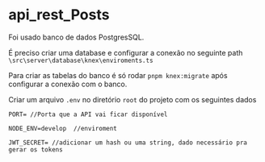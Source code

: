 # api_rest_Posts


Foi usado banco de dados PostgresSQL. 

É preciso criar uma database e configurar a conexão no seguinte 
path `\src\server\database\knex\enviroments.ts`

Para criar as tabelas do banco é só rodar `pnpm knex:migrate` após configurar a conexão com o banco.

Criar um arquivo `.env` no diretório `root` do projeto com os seguintes dados

`PORT= //Porta que a API vai ficar disponível`

`NODE_ENV=develop  //enviroment`

`JWT_SECRET= //adicionar um hash ou uma string, dado necessário pra gerar os tokens`